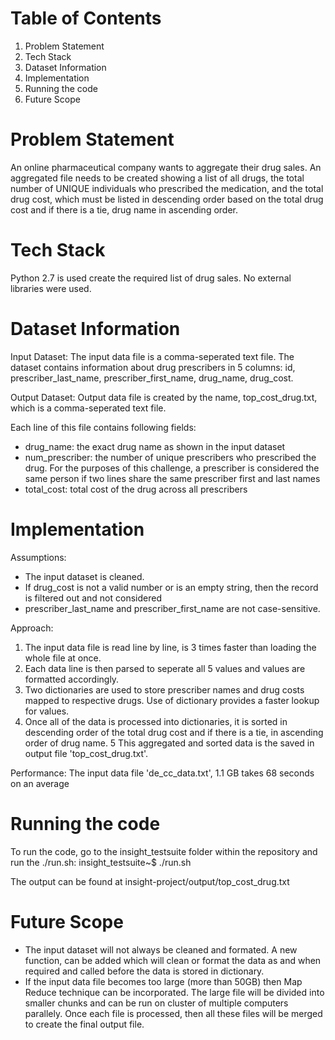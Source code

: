 # Table of Contents
1. Problem Statement
1. Tech Stack
1. Dataset Information
1. Implementation
1. Running the code
1. Future Scope

# Problem Statement
An online pharmaceutical company wants to aggregate their drug sales. An aggregated file needs to be created showing a list of all drugs, the total number of UNIQUE individuals who prescribed the medication, and the total drug cost, which must be listed in descending order based on the total drug cost and if there is a tie, drug name in ascending order.

# Tech Stack
Python 2.7 is used create the required list of drug sales. No external libraries were used.

# Dataset Information
Input Dataset:
The input data file is a comma-seperated text file. The dataset contains information about drug prescribers in 5 columns: id, prescriber_last_name, prescriber_first_name, drug_name, drug_cost.

Output Dataset:
Output data file is created by the name, top_cost_drug.txt, which is a comma-seperated text file.

Each line of this file contains following fields:
* drug_name: the exact drug name as shown in the input dataset
* num_prescriber: the number of unique prescribers who prescribed the drug. For the purposes of this challenge, a prescriber is considered the same person if two lines share the same prescriber first and last names
* total_cost: total cost of the drug across all prescribers

# Implementation
Assumptions:
* The input dataset is cleaned.
* If drug_cost is not a valid number or is an empty string, then the record is filtered out and not considered 
* prescriber_last_name and prescriber_first_name are not case-sensitive.

Approach:
1. The input data file is read line by line, is 3 times faster than loading the whole file at once.
2. Each data line is then parsed to seperate all 5 values and values are formatted accordingly.
3. Two dictionaries are used to store prescriber names and drug costs mapped to respective drugs. Use of dictionary provides a faster lookup for values.
4. Once all of the data is processed into dictionaries, it is sorted in descending order of the total drug cost and if there is a tie, in ascending order of drug name.
5 This aggregated and sorted data is the saved in output file 'top_cost_drug.txt'.

Performance:
The input data file 'de_cc_data.txt', 1.1 GB takes 68 seconds on an average

# Running the code
To run the code, go to the insight_testsuite folder within the repository and run the ./run.sh: insight_testsuite~$ ./run.sh

The output can be found at insight-project/output/top_cost_drug.txt

# Future Scope
* The input dataset will not always be cleaned and formated. A new function, can be added which will clean or format the data as and when required and called before the data is stored in dictionary.
* If the input data file becomes too large (more than 50GB) then Map Reduce technique can be incorporated. The large file will be divided into smaller chunks and can be run on cluster of multiple computers parallely. Once each file is processed, then all these files will be merged to create the final output file.
